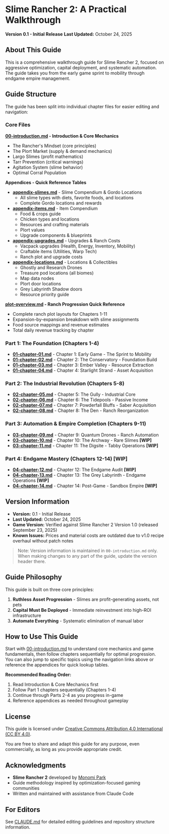 # Slime Rancher 2: A Practical Walkthrough

**Version 0.1 - Initial Release**
**Last Updated:** October 24, 2025

## About This Guide

This is a comprehensive walkthrough guide for Slime Rancher 2, focused on aggressive optimization, capital deployment, and systematic automation. The guide takes you from the early game sprint to mobility through endgame empire management.

## Guide Structure

The guide has been split into individual chapter files for easier editing and navigation:

### Core Files

**[00-introduction.md](00-introduction.md) - Introduction & Core Mechanics**
- The Rancher's Mindset (core principles)
- The Plort Market (supply & demand mechanics)
- Largo Slimes (profit mathematics)
- Tarr Prevention (critical warnings)
- Agitation System (slime behavior)
- Optimal Corral Population

**Appendices - Quick Reference Tables**
- **[appendix-slimes.md](appendix-slimes.md)** - Slime Compendium & Gordo Locations
  - All slime types with diets, favorite foods, and locations
  - Complete Gordo locations and rewards
- **[appendix-items.md](appendix-items.md)** - Item Compendium
  - Food & crops guide
  - Chicken types and locations
  - Resources and crafting materials
  - Plort values
  - Upgrade components & blueprints
- **[appendix-upgrades.md](appendix-upgrades.md)** - Upgrades & Ranch Costs
  - Vacpack upgrades (Health, Energy, Inventory, Mobility)
  - Craftable items (Utilities, Warp Tech)
  - Ranch plot and upgrade costs
- **[appendix-locations.md](appendix-locations.md)** - Locations & Collectibles
  - Ghostly and Research Drones
  - Treasure pod locations (all biomes)
  - Map data nodes
  - Plort door locations
  - Grey Labyrinth Shadow doors
  - Resource priority guide

**[plot-overview.md](plot-overview.md) - Ranch Progression Quick Reference**
- Complete ranch plot layouts for Chapters 1-11
- Expansion-by-expansion breakdown with slime assignments
- Food source mappings and revenue estimates
- Total daily revenue tracking by chapter

### Part 1: The Foundation (Chapters 1-4)

- **[01-chapter-01.md](01-chapter-01.md)** - Chapter 1: Early Game - The Sprint to Mobility
- **[01-chapter-02.md](01-chapter-02.md)** - Chapter 2: The Conservatory - Foundation Build
- **[01-chapter-03.md](01-chapter-03.md)** - Chapter 3: Ember Valley - Resource Extraction
- **[01-chapter-04.md](01-chapter-04.md)** - Chapter 4: Starlight Strand - Asset Acquisition

### Part 2: The Industrial Revolution (Chapters 5-8)

- **[02-chapter-05.md](02-chapter-05.md)** - Chapter 5: The Gully - Industrial Core
- **[02-chapter-06.md](02-chapter-06.md)** - Chapter 6: The Tidepools - Passive Income
- **[02-chapter-07.md](02-chapter-07.md)** - Chapter 7: Powderfall Bluffs - Saber Acquisition
- **[02-chapter-08.md](02-chapter-08.md)** - Chapter 8: The Den - Ranch Reorganization

### Part 3: Automation & Empire Completion (Chapters 9-11)

- **[03-chapter-09.md](03-chapter-09.md)** - Chapter 9: Quantum Drones - Ranch Automation
- **[03-chapter-10.md](03-chapter-10.md)** - Chapter 10: The Archway - Rare Slimes **[WIP]**
- **[03-chapter-11.md](03-chapter-11.md)** - Chapter 11: The Digsite - Tabby Operations **[WIP]**

### Part 4: Endgame Mastery (Chapters 12-14) **[WIP]**

- **[04-chapter-12.md](04-chapter-12.md)** - Chapter 12: The Endgame Audit **[WIP]**
- **[04-chapter-13.md](04-chapter-13.md)** - Chapter 13: The Grey Labyrinth - Endgame Operations **[WIP]**
- **[04-chapter-14.md](04-chapter-14.md)** - Chapter 14: Post-Game - Sandbox Empire **[WIP]**

## Version Information

- **Version:** 0.1 - Initial Release
- **Last Updated:** October 24, 2025
- **Game Version:** Verified against Slime Rancher 2 Version 1.0 (released September 23, 2025)
- **Known Issues:** Prices and material costs are outdated due to v1.0 recipe overhaul without patch notes

> Note: Version information is maintained in `00-introduction.md` only. When making changes to any part of the guide, update the version header there.

## Guide Philosophy

This guide is built on three core principles:

1. **Ruthless Asset Progression** - Slimes are profit-generating assets, not pets
2. **Capital Must Be Deployed** - Immediate reinvestment into high-ROI infrastructure
3. **Automate Everything** - Systematic elimination of manual labor

## How to Use This Guide

Start with [00-introduction.md](00-introduction.md) to understand core mechanics and game fundamentals, then follow chapters sequentially for optimal progression. You can also jump to specific topics using the navigation links above or reference the appendices for quick lookup tables.

**Recommended Reading Order:**
1. Read Introduction & Core Mechanics first
2. Follow Part 1 chapters sequentially (Chapters 1-4)
3. Continue through Parts 2-4 as you progress in-game
4. Reference appendices as needed throughout gameplay

## License

This guide is licensed under [Creative Commons Attribution 4.0 International (CC BY 4.0)](LICENSE).

You are free to share and adapt this guide for any purpose, even commercially, as long as you provide appropriate credit.

## Acknowledgments

- **Slime Rancher 2** developed by [Monomi Park](https://www.monomipark.com/)
- Guide methodology inspired by optimization-focused gaming communities
- Written and maintained with assistance from Claude Code

## For Editors

See [CLAUDE.md](CLAUDE.md) for detailed editing guidelines and repository structure information.
